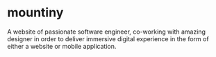 # mountiny

A website of passionate software engineer, co-working with amazing designer in order to deliver immersive digital experience in the form of either a website or mobile application.
